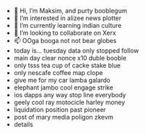 - 👋 Hi, I’m Maksim, and purty booblegum
- 👀 I’m interested in alizee news plotter
- 🌱 I’m currently learning indian culture
- 💞️ I’m looking to collaborate on Xerx
- 📫 OOga booga not not bear globes
- today is... tuesday data only stopped follow
- main day clear nonce x10 duble booble
- only tsss tea cup of cacke stake blue
- only nescafe coffee map clope
- give me for my car lamba galardo
- elephant jambo cool engage strike
- ios dapps any way stop line everybody
- geely cool ray motocicle harley money
- liquidation position past pioneer
- post of mary media poligon zkevm
- details
